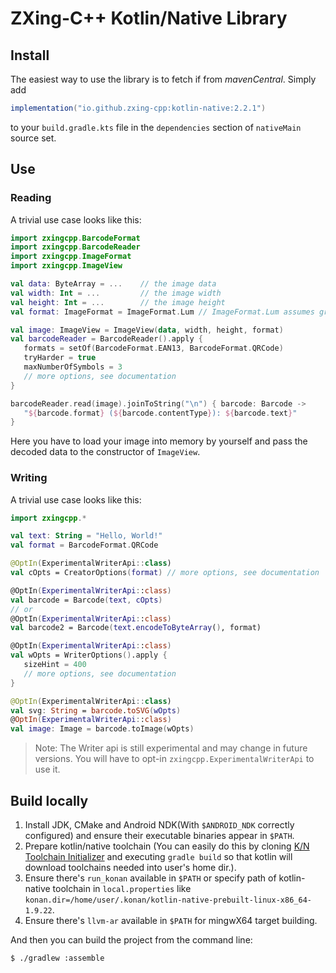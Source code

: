 # ZXing-C++ Kotlin/Native Library

## Install

The easiest way to use the library is to fetch if from _mavenCentral_. Simply add

```gradle
implementation("io.github.zxing-cpp:kotlin-native:2.2.1")
```

to your `build.gradle.kts` file in the `dependencies` section of `nativeMain` source set.

## Use

### Reading

A trivial use case looks like this:

```kotlin
import zxingcpp.BarcodeFormat
import zxingcpp.BarcodeReader
import zxingcpp.ImageFormat
import zxingcpp.ImageView

val data: ByteArray = ...    // the image data
val width: Int = ...         // the image width
val height: Int = ...        // the image height
val format: ImageFormat = ImageFormat.Lum // ImageFormat.Lum assumes grey scale image data

val image: ImageView = ImageView(data, width, height, format)
val barcodeReader = BarcodeReader().apply {
   formats = setOf(BarcodeFormat.EAN13, BarcodeFormat.QRCode)
   tryHarder = true
   maxNumberOfSymbols = 3
   // more options, see documentation
}

barcodeReader.read(image).joinToString("\n") { barcode: Barcode ->
   "${barcode.format} (${barcode.contentType}): ${barcode.text}"
}
```

Here you have to load your image into memory by yourself and pass the decoded data to the constructor of `ImageView`.

### Writing

A trivial use case looks like this:

```kotlin
import zxingcpp.*

val text: String = "Hello, World!"
val format = BarcodeFormat.QRCode

@OptIn(ExperimentalWriterApi::class)
val cOpts = CreatorOptions(format) // more options, see documentation

@OptIn(ExperimentalWriterApi::class)
val barcode = Barcode(text, cOpts)
// or
@OptIn(ExperimentalWriterApi::class)
val barcode2 = Barcode(text.encodeToByteArray(), format)

@OptIn(ExperimentalWriterApi::class)
val wOpts = WriterOptions().apply {
   sizeHint = 400
   // more options, see documentation
}

@OptIn(ExperimentalWriterApi::class)
val svg: String = barcode.toSVG(wOpts)
@OptIn(ExperimentalWriterApi::class)
val image: Image = barcode.toImage(wOpts)
```

> Note: The Writer api is still experimental and may change in future versions.
> You will have to opt-in `zxingcpp.ExperimentalWriterApi` to use it.

## Build locally

1. Install JDK, CMake and Android NDK(With `$ANDROID_NDK` correctly configured) and ensure their
   executable binaries appear in `$PATH`.
2. Prepare kotlin/native toolchain (You can easily do this by cloning
   [K/N Toolchain Initializer](https://github.com/ISNing/kn-toolchain-initializer) and executing `gradle build`
   so that kotlin will download toolchains needed into user's home dir.).
3. Ensure there's `run_konan` available in `$PATH` or specify path of kotlin-native toolchain in `local.properties`
   like `konan.dir=/home/user/.konan/kotlin-native-prebuilt-linux-x86_64-1.9.22`.
4. Ensure there's `llvm-ar` available in `$PATH` for mingwX64 target building.

And then you can build the project from the command line:

	$ ./gradlew :assemble
